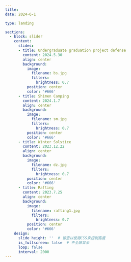 ```yaml
---
title:
date: 2024-6-1

type: landing

sections:
  - block: slider
    content:
      slides:
      - title: Undergraduate graduation project defense
        content: 2024.5.30
        align: center
        background:
          image:
            filename: bs.jpg
            filters:
              brightness: 0.7
          position: center
          color: '#666'
      - title: Shimen Camping
        content: 2024.1.7
        align: center
        background:
          image:
            filename: sm.jpg
            filters:
              brightness: 0.7
          position: center
          color: '#666'
      - title: Winter Solstice
        content: 2023.12.22
        align: center
        background:
          image:
            filename: dz.jpg
            filters:
              brightness: 0.7
          position: center
          color: '#666'
      - title: Rafting
        content: 2023.7.25
        align: center
        background:
          image:
            filename: rafting1.jpg
            filters:
              brightness: 0.7
          position: center
          color: '#666'
    design:
      slide_height: ''  # 留空以使用CSS来控制高度
      is_fullscreen: false  # 不全屏显示
      loop: false
      interval: 2000
---
```


<style>
/* 主容器，用于幻灯片 */
.slider-container {
  display: flex;
  flex-direction: column;
  align-items: center;
  width: 100%;
}

/* 幻灯片 */
.slider .slide {
  display: flex;
  flex-direction: column;
  justify-content: center;
  align-items: center;
  width: 100%;
  height: 50vh; /* 高度设为视窗高度的一半 */
  margin: 0 auto;
  background-size: cover; /* 确保背景图片覆盖整个幻灯片 */
  background-position: center; /* 背景图片居中 */
}

/* 标题和内容的容器 */
.slider .slide-title, .slider .slide-content {
  background-color: rgba(0, 0, 0, 0.5); /* 半透明背景 */
  color: #fff; /* 文字颜色 */
  padding: 10px;
  width: 100%;
  text-align: center;
  box-sizing: border-box; /* 包括内边距和边框 */
  margin-top: 10px;
}

/* 标题和内容容器的父级 */
.slider .slide-container {
  display: flex;
  flex-direction: column;
  align-items: center;
  width: 100%;
  margin-top: 20px;
}

/* 媒体查询，针对不同的视窗高度 */
@media (max-height: 600px) {
  .slider .slide {
    height: 75vh; /* 更高的视窗高度 */
  }
}

@media (min-height: 800px) {
  .slider .slide {
    height: 40vh; /* 较低的视窗高度 */
  }
}
</style>

